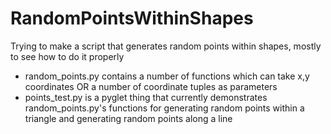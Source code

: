 # RandomPointsWithinShapes
Trying to make a script that generates random points within shapes, mostly to see how to do it properly

* random_points.py contains a number of functions which can take x,y coordinates OR a number of coordinate tuples as parameters
* points_test.py is a pyglet thing that currently demonstrates random_points.py's functions for generating random points within a triangle and generating random points along a line
